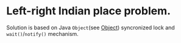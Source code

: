 # Left-right Indian place problem. 

Solution is based on Java `Object`(see [Object](https://docs.oracle.com/en/java/javase/11/docs/api/java.base/java/lang/Object.html)) syncronized lock and `wait()`/`notify()` mechanism.